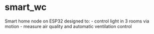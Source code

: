 # smart_wc
Smart home node on ESP32 designed to: - control light in 3 rooms via motion - measure air quality and automatic ventilation control
